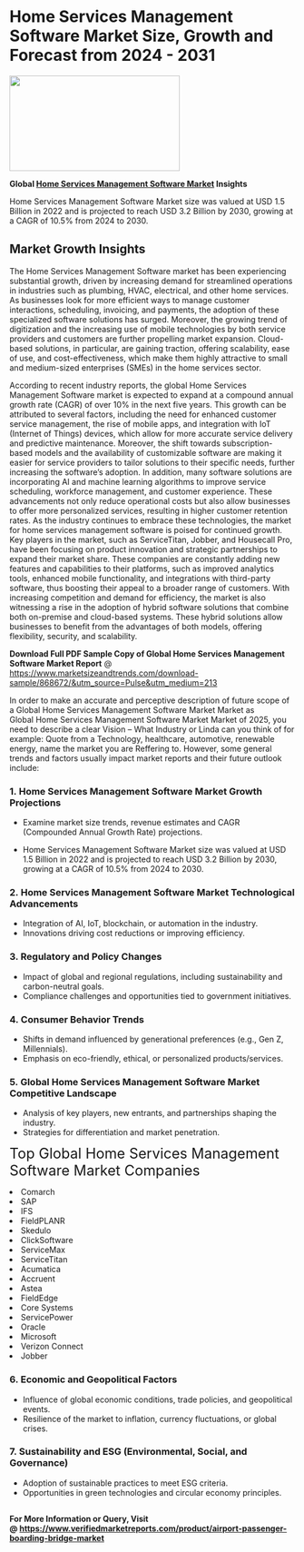 <H1>Home Services Management Software Market Size, Growth and Forecast from 2024 - 2031</H1><img class="aligncenter size-medium wp-image-584254" src="https://thirdeyenews.in/wp-content/uploads/2024/09/Global-Market-Research-300x168.jpeg" alt="" width="300" height="168" /><p><strong>Global&nbsp;<a href="https://www.marketsizeandtrends.com/download-sample/868672/&amp;utm_source=Pulse&amp;utm_medium=213">Home Services Management Software Market</a> Insights</strong></p><p>Home Services Management Software Market size was valued at USD 1.5 Billion in 2022 and is projected to reach USD 3.2 Billion by 2030, growing at a CAGR of 10.5% from 2024 to 2030.</p><p><h2>Market Growth Insights</h2> <p>The Home Services Management Software market has been experiencing substantial growth, driven by increasing demand for streamlined operations in industries such as plumbing, HVAC, electrical, and other home services. As businesses look for more efficient ways to manage customer interactions, scheduling, invoicing, and payments, the adoption of these specialized software solutions has surged. Moreover, the growing trend of digitization and the increasing use of mobile technologies by both service providers and customers are further propelling market expansion. Cloud-based solutions, in particular, are gaining traction, offering scalability, ease of use, and cost-effectiveness, which make them highly attractive to small and medium-sized enterprises (SMEs) in the home services sector. </p> <p>According to recent industry reports, the global Home Services Management Software market is expected to expand at a compound annual growth rate (CAGR) of over 10% in the next five years. This growth can be attributed to several factors, including the need for enhanced customer service management, the rise of mobile apps, and integration with IoT (Internet of Things) devices, which allow for more accurate service delivery and predictive maintenance. Moreover, the shift towards subscription-based models and the availability of customizable software are making it easier for service providers to tailor solutions to their specific needs, further increasing the software’s adoption. In addition, many software solutions are incorporating AI and machine learning algorithms to improve service scheduling, workforce management, and customer experience. These advancements not only reduce operational costs but also allow businesses to offer more personalized services, resulting in higher customer retention rates. As the industry continues to embrace these technologies, the market for home services management software is poised for continued growth. Key players in the market, such as ServiceTitan, Jobber, and Housecall Pro, have been focusing on product innovation and strategic partnerships to expand their market share. These companies are constantly adding new features and capabilities to their platforms, such as improved analytics tools, enhanced mobile functionality, and integrations with third-party software, thus boosting their appeal to a broader range of customers. With increasing competition and demand for efficiency, the market is also witnessing a rise in the adoption of hybrid software solutions that combine both on-premise and cloud-based systems. These hybrid solutions allow businesses to benefit from the advantages of both models, offering flexibility, security, and scalability. </p><p><span class=""><strong>Download Full PDF Sample Copy of Global Home Services Management Software Market Report</strong> @ <a href="https://www.marketsizeandtrends.com/download-sample/868672/&amp;utm_source=Pulse&amp;utm_medium=213" target="_blank">https://www.marketsizeandtrends.com/download-sample/868672/&amp;utm_source=Pulse&amp;utm_medium=213</a></span></p><p>In order to make an accurate and perceptive description of future scope of a Global&nbsp;Home Services Management Software Market Market as Global&nbsp;Home Services Management Software Market Market of 2025, you need to describe a clear Vision &ndash; What Industry or Linda can you think of for example: Quote from a Technology, healthcare, automotive, renewable energy, name the market you are Reffering to. However, some general trends and factors usually impact market reports and their future outlook include:</p><h3>1.&nbsp;<strong>Home Services Management Software Market Growth Projections</strong></h3><ul><li>Examine market size trends, revenue estimates and CAGR (Compounded Annual Growth Rate) projections.</li><li><p>Home Services Management Software Market size was valued at USD 1.5 Billion in 2022 and is projected to reach USD 3.2 Billion by 2030, growing at a CAGR of 10.5% from 2024 to 2030.</p></li></ul><h3>2.&nbsp;<strong>Home Services Management Software Market Technological Advancements</strong></h3><ul><li>Integration of AI, IoT, blockchain, or automation in the industry.</li><li>Innovations driving cost reductions or improving efficiency.</li></ul><h3>3.&nbsp;<strong>Regulatory and Policy Changes</strong></h3><ul><li>Impact of global and regional regulations, including sustainability and carbon-neutral goals.</li><li>Compliance challenges and opportunities tied to government initiatives.</li></ul><h3>4.&nbsp;<strong>Consumer Behavior Trends</strong></h3><ul><li>Shifts in demand influenced by generational preferences (e.g., Gen Z, Millennials).</li><li>Emphasis on eco-friendly, ethical, or personalized products/services.</li></ul><h3>5.&nbsp;<strong>Global Home Services Management Software Market Competitive Landscape</strong></h3><ul><li>Analysis of key players, new entrants, and partnerships shaping the industry.</li><li>Strategies for differentiation and market penetration.</li></ul><p data-pm-slice="1 1 []"><span style="color: inherit; font-family: inherit; font-size: 25px;">Top Global Home Services Management Software Market Companies</span></p><div class="" data-test-id=""><p><li>Comarch</li><li> SAP</li><li> IFS</li><li> FieldPLANR</li><li> Skedulo</li><li> ClickSoftware</li><li> ServiceMax</li><li> ServiceTitan</li><li> Acumatica</li><li> Accruent</li><li> Astea</li><li> FieldEdge</li><li> Core Systems</li><li> ServicePower</li><li> Oracle</li><li> Microsoft</li><li> Verizon Connect</li><li> Jobber</li></p></div><h3>6.&nbsp;<strong>Economic and Geopolitical Factors</strong></h3><ul><li>Influence of global economic conditions, trade policies, and geopolitical events.</li><li>Resilience of the market to inflation, currency fluctuations, or global crises.</li></ul><h3>7.&nbsp;<strong>Sustainability and ESG (Environmental, Social, and Governance)</strong></h3><ul><li>Adoption of sustainable practices to meet ESG criteria.</li><li>Opportunities in green technologies and circular economy principles.</li></ul><h2><strong style="font-size: 14px;">For More Information or Query, Visit @&nbsp;</strong><a style="background-color: #ffffff; font-size: 14px;" href="https://www.marketsizeandtrends.com/report/home-services-management-software-market/" target="_blank">https://www.verifiedmarketreports.com/product/airport-passenger-boarding-bridge-market</a></h2>
